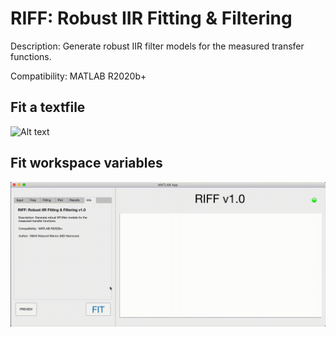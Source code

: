 # RIFF: Robust IIR Fitting & Filtering

Description: Generate robust IIR filter models for the measured transfer functions.

Compatibility: MATLAB R2020b+

## Fit a textfile
![Alt text](RIFF-tutorial-1.gif)

## Fit workspace variables 
![Alt text](RIFF-tutorial-2.gif)


